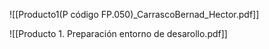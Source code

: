 ![[Producto1(P código FP.050)_CarrascoBernad_Hector.pdf]]

![[Producto 1. Preparación entorno de desarollo.pdf]]